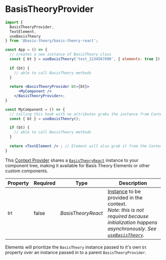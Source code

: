 # BasisTheoryProvider

```jsx
import { 
  BasisTheoryProvider,
  TextElement,
  useBasisTheory
} from '@basis-theory/basis-theory-react';

const App = () => {
  // creates a new instance of BasisTheory class
  const { bt } = useBasisTheory('test_1234567890', { elements: true });
  
  if (bt) {
    // able to call BasisTheory methods
  }
  
  return <BasisTheoryProvider bt={bt}>
      <MyComponent />
    </BasisTheoryProvider>;
}

const MyComponent = () => {
  // calling this hook with no attributes grabs the instance from Context  
  const { bt } = useBasisTheory();

  if (bt) {
    // able to call BasisTheory methods
  }
  
  return <TextElement /> ; // Element will also grab it from the Context
}
```

This <a href="https://reactjs.org/docs/context.html" target="_blank">Context Provider</a> shares a [`BasisTheoryReact`](#basistheoryreact) instance to your component tree, making it available for Basis Theory Elements or other custom components. 

Property   | Required | Type                | Description
---------- | -------- | ------------------- | -----------
`bt`       | false    | *BasisTheoryReact*  | [Instance](#basistheoryreact) to be provided in the context. <br><i>Note: this is not required because initialization happens asynchronously. See [`useBasisTheory`](#usebasistheory).</i>

<aside class="notice">
  <span>Elements will prioritize the <code>BasisTheory</code> instance passed to it's own <code>bt</code> property over an instance passed in to a parent <code>BasisTheoryProvider</code>.</span>
</aside>
